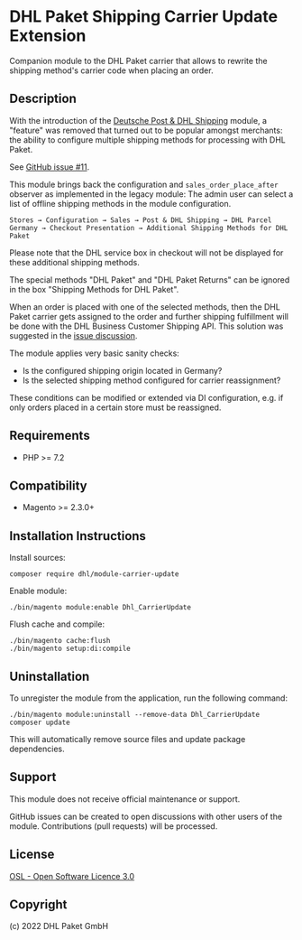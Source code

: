 DHL Paket Shipping Carrier Update Extension
===========================================

Companion module to the DHL Paket carrier that allows to rewrite the
shipping method's carrier code when placing an order.

Description
-----------

With the introduction of the
[Deutsche Post & DHL Shipping](https://marketplace.magento.com/dhl-shipping-m2.html) module,
a "feature" was removed that turned out to be popular amongst merchants:
the ability to configure multiple shipping methods for processing with DHL Paket.

See [GitHub issue #11](https://github.com/netresearch/dhl-shipping-m2/issues/11).

This module brings back the configuration and `sales_order_place_after` observer
as implemented in the legacy module: The admin user can select a list of
offline shipping methods in the module configuration.

```
Stores → Configuration → Sales → Post & DHL Shipping → DHL Parcel Germany → Checkout Presentation → Additional Shipping Methods for DHL Paket
```
Please note that the DHL service box in checkout will not be displayed for these additional shipping methods.  

The special methods "DHL Paket" and "DHL Paket Returns" can be ignored in the box
"Shipping Methods for DHL Paket".

When an order is placed with one of the selected methods, then the DHL Paket carrier
gets assigned to the order and further shipping fulfillment will be done with
the DHL Business Customer Shipping API. This solution was suggested in the
[issue discussion](https://github.com/netresearch/dhl-shipping-m2/issues/11#issuecomment-800547526).

The module applies very basic sanity checks:

* Is the configured shipping origin located in Germany?
* Is the selected shipping method configured for carrier reassignment?

These conditions can be modified or extended via DI configuration, e.g. if only orders
placed in a certain store must be reassigned.

Requirements
------------
* PHP >= 7.2

Compatibility
-------------
* Magento >= 2.3.0+

Installation Instructions
-------------------------

Install sources:

    composer require dhl/module-carrier-update

Enable module:

    ./bin/magento module:enable Dhl_CarrierUpdate

Flush cache and compile:

    ./bin/magento cache:flush
    ./bin/magento setup:di:compile

Uninstallation
--------------

To unregister the module from the application, run the following command:

    ./bin/magento module:uninstall --remove-data Dhl_CarrierUpdate
    composer update

This will automatically remove source files and update package dependencies.

Support
-------
This module does not receive official maintenance or support.

GitHub issues can be created to open discussions with other users of the module.
Contributions (pull requests) will be processed.

License
-------
[OSL - Open Software Licence 3.0](http://opensource.org/licenses/osl-3.0.php)

Copyright
---------
(c) 2022 DHL Paket GmbH
